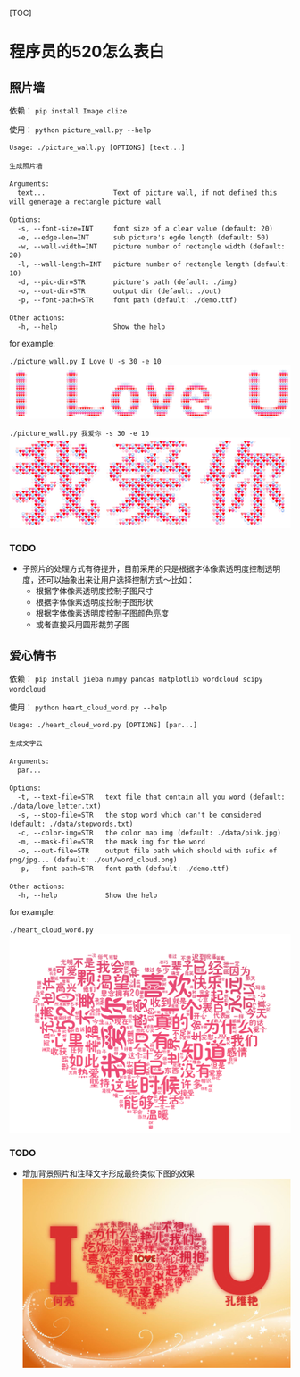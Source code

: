 [TOC]

# 程序员的520怎么表白

## 照片墙
依赖：
`pip install Image clize`

使用：
`python picture_wall.py --help`
```
Usage: ./picture_wall.py [OPTIONS] [text...]

生成照片墙

Arguments:
  text...                 Text of picture wall, if not defined this will generage a rectangle picture wall

Options:
  -s, --font-size=INT     font size of a clear value (default: 20)
  -e, --edge-len=INT      sub picture's egde length (default: 50)
  -w, --wall-width=INT    picture number of rectangle width (default: 20)
  -l, --wall-length=INT   picture number of rectangle length (default: 10)
  -d, --pic-dir=STR       picture's path (default: ./img)
  -o, --out-dir=STR       output dir (default: ./out)
  -p, --font-path=STR     font path (default: ./demo.ttf)

Other actions:
  -h, --help              Show the help
```
for example:

`./picture_wall.py I Love U -s 30 -e 10`
![./out/I_LOVE_U.png](./out/I_LOVE_U.png)

`./picture_wall.py 我爱你 -s 30 -e 10`
![./out/我爱你.png](./out/我爱你.png)

### TODO
+ 子照片的处理方式有待提升，目前采用的只是根据字体像素透明度控制透明度，还可以抽象出来让用户选择控制方式～比如：
    * 根据字体像素透明度控制子图尺寸
    * 根据字体像素透明度控制子图形状
    * 根据字体像素透明度控制子图颜色亮度
    * 或者直接采用圆形裁剪子图

## 爱心情书
依赖：
`pip install jieba numpy pandas matplotlib wordcloud scipy wordcloud`

使用：
`python heart_cloud_word.py --help`
```
Usage: ./heart_cloud_word.py [OPTIONS] [par...]

生成文字云

Arguments:
  par...

Options:
  -t, --text-file=STR   text file that contain all you word (default: ./data/love_letter.txt)
  -s, --stop-file=STR   the stop word which can't be considered (default: ./data/stopwords.txt)
  -c, --color-img=STR   the color map img (default: ./data/pink.jpg)
  -m, --mask-file=STR   the mask img for the word
  -o, --out-file=STR    output file path which should with sufix of png/jpg... (default: ./out/word_cloud.png)
  -p, --font-path=STR   font path (default: ./demo.ttf)

Other actions:
  -h, --help            Show the help
```
for example:

`./heart_cloud_word.py`
![./out/word_cloud.png](./out/word_cloud.png)

### TODO
+ 增加背景照片和注释文字形成最终类似下图的效果
![./data/demo.jpg](./data/demo.jpg)




